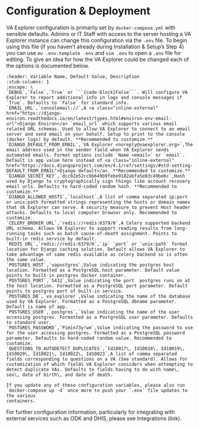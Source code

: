 # Configuration & Deployment

VA Explorer configuration is primarily set by `docker-compose.yml` with sensible
defaults. Admins or IT Staff with access to the server hosting a VA Explorer
instance can change this configuration via the `.env` file. To begin using this
file (if you haven’t already during Installation & Setup’s Step 4) you can use
`mv .env.template .env` and `vim .env` to open a `.env` file for editing. To
give an idea for how the VA Explorer could be changed each of the options is
documented below.

```{csv-table}
:header: Variable Name, Default Value, Description
:stub-columns: 1
:escape: \
`DEBUG`,`False`,`True` or ```{code-block}False```. Will configure VA Explorer to report additional info in logs and console messages if `True`. Defaults to `False` for standard info.
`EMAIL_URL`,`consolemail://`,A <a class="inline-external" href="https://django-environ.readthedocs.io/en/latest/types.html#environ-env-email-url">Django Environ</a> `email_url` which supports various email related URL schemas. Used to allow VA Explorer to connect to an email server and send email on your behalf. Setup to print to the console (docker logs) by default. **Recommended to customize.**
`DJANGO_DEFAULT_FROM_EMAIL`,`VA Explorer <noreply@vaexplorer.org>`,The email address used in the sender field when VA Explorer sends automated emails. Format options include `Name <email>` or `email`. Default is app value here instead of <a class="inline-external" href="https://docs.djangoproject.com/en/4.1/ref/settings/#std-setting-DEFAULT_FROM_EMAIL">Django default</a>. **Recommended to customize.**
`DJANGO_SECRET_KEY`,`dcc02e52ccbb649b9febe9182abfa5e03c49be6c`,Hash used by Django to cryptographically sign things like account recovery email urls. Defaults to hard-coded random hash. **Recommended to customize.**
`DJANGO_ALLOWED_HOSTS`,`localhost`,A list of comma separated ip:port or unix:path formatted strings representing the hosts or domain names that VA Explorer can serve. A security measure to prevent Host header attacks. Defaults to local computer browser only. Recommended to customize.
`CELERY_BROKER_URL`,`redis://redis:6379/0`,A Celery supported backend URL schema. Allows VA Explorer to support reading results from long-running tasks such as batch cause-of-death assignment. Points to built-in redis service by default.
`REDIS_URL`,`redis://redis:6379/0`,`ip` `port` or `unix:path` format location for Django caching solution. Default allows VA Explorer to take advantage of same redis available as celery backend so is often the same value.
`POSTGRES_HOST`,`vapostgres`,Value indicating the postgres host location. Formatted as a PostgreSQL host parameter. Default value points to built-in postgres docker container. 
`POSTGRES_PORT`,`5432`,Value indicating the port  postgres runs on at the host location. Formatted as a PostgreSQL port parameter. Default points to postgres port of built-in service.
`POSTGRES_DB`,`va_explorer`,Value indicating the name of the database used by VA Explorer. Formatted as a PostgreSQL dbname parameter. Default is name of app.
`POSTGRES_USER`,`postgres`,`Value indicating the name of the user accessing postgres. Formatted as a PostgreSQL user parameter. Defaults to standard user.
`POSTGRES_PASSWORD`,`Pimin73y!we`,Value indicating the password to use for the user accessing postgres. Formatted as a PostgreSQL password parameter. Defaults to hard-coded random value. Recommended to customize.
`QUESTIONS_TO_AUTODETECT_DUPLICATES`,`Id10017\, Id10018\, Id10019\, Id10020\, Id10021\, Id10022\, Id10023`,A list of comma separated fields corresponding to questions on a VA (See standard). Allows for customization of which fields VA Explorer considers when attempting to detect duplicate VAs. Defaults to fields having to do with name\, sex\, date of birth\, and date of death.
```

```{note}
If you update any of these configuration variables, please also run
`docker-compose up -d` once more to push your `.env` file updates to the various
containers.
```

For further configuration information, particularly for integrating with
external services such as ODK and DHIS, please see Integrations (link).
